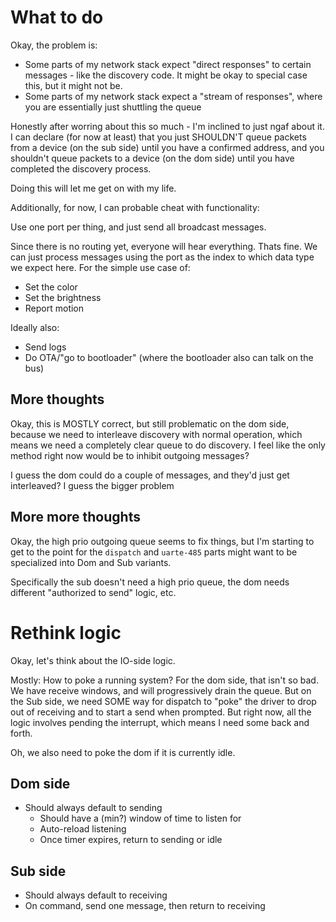 # What to do

Okay, the problem is:

* Some parts of my network stack expect "direct responses" to certain messages - like the discovery code. It might be okay to special case this, but it might not be.
* Some parts of my network stack expect a "stream of responses", where you are essentially just shuttling the queue

Honestly after worring about this so much - I'm inclined to just ngaf about it. I can declare (for now at least) that you just SHOULDN'T queue packets from a device (on the sub side) until you have a confirmed address, and you shouldn't queue packets to a device (on the dom side) until you have completed the discovery process.

Doing this will let me get on with my life.

Additionally, for now, I can probable cheat with functionality:

Use one port per thing, and just send all broadcast messages.

Since there is no routing yet, everyone will hear everything. Thats fine. We can just process messages using the port as the index to which data type we expect here. For the simple use case of:

* Set the color
* Set the brightness
* Report motion

Ideally also:

* Send logs
* Do OTA/"go to bootloader" (where the bootloader also can talk on the bus)


## More thoughts

Okay, this is MOSTLY correct, but still problematic on the dom side, because we need to interleave discovery with normal operation, which means we need a completely clear queue to do discovery. I feel like the only method right now would be to inhibit outgoing messages?

I guess the dom could do a couple of messages, and they'd just get interleaved? I guess the bigger problem

## More more thoughts

Okay, the high prio outgoing queue seems to fix things, but I'm starting to get to the point for the `dispatch` and `uarte-485` parts might want to be specialized into Dom and Sub variants.

Specifically the sub doesn't need a high prio queue, the dom needs different "authorized to send" logic, etc.

# Rethink logic

Okay, let's think about the IO-side logic.

Mostly: How to poke a running system? For the dom side, that isn't so bad. We have receive windows, and will progressively
drain the queue. But on the Sub side, we need SOME way for dispatch to "poke" the driver to drop out of receiving and to
start a send when prompted. But right now, all the logic involves pending the interrupt, which means I need some back
and forth.

Oh, we also need to poke the dom if it is currently idle.

## Dom side

* Should always default to sending
    * Should have a (min?) window of time to listen for
    * Auto-reload listening
    * Once timer expires, return to sending or idle

## Sub side

* Should always default to receiving
* On command, send one message, then return to receiving

